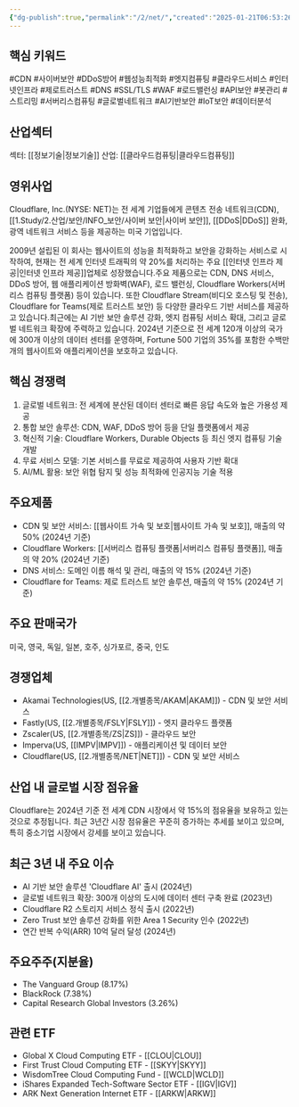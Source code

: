 ```yaml
---
{"dg-publish":true,"permalink":"/2/net/","created":"2025-01-21T06:53:26.465+09:00","updated":"2025-07-29T21:37:04.968+09:00"}
---
```


## 핵심 키워드

#CDN #사이버보안 #DDoS방어 #웹성능최적화 #엣지컴퓨팅 #클라우드서비스 #인터넷인프라 #제로트러스트 #DNS #SSL/TLS #WAF #로드밸런싱 #API보안 #봇관리 #스트리밍 #서버리스컴퓨팅 #글로벌네트워크 #AI기반보안 #IoT보안 #데이터분석

## 산업섹터

섹터: [[정보기술\|정보기술]]
산업: [[클라우드컴퓨팅\|클라우드컴퓨팅]]

## 영위사업

Cloudflare, Inc.(NYSE: NET)는 전 세계 기업들에게 콘텐츠 전송 네트워크(CDN), [[1.Study/2.산업/보안/INFO_보안/사이버 보안\|사이버 보안]], [[DDoS\|DDoS]] 완화, 광역 네트워크 서비스 등을 제공하는 미국 기업입니다. 

2009년 설립된 이 회사는 웹사이트의 성능을 최적화하고 보안을 강화하는 서비스로 시작하여, 현재는 전 세계 인터넷 트래픽의 약 20%를 처리하는 주요 [[인터넷 인프라 제공\|인터넷 인프라 제공]]업체로 성장했습니다.주요 제품으로는 CDN, DNS 서비스, DDoS 방어, 웹 애플리케이션 방화벽(WAF), 로드 밸런싱, Cloudflare Workers(서버리스 컴퓨팅 플랫폼) 등이 있습니다. 또한 Cloudflare Stream(비디오 호스팅 및 전송), Cloudflare for Teams(제로 트러스트 보안) 등 다양한 클라우드 기반 서비스를 제공하고 있습니다.최근에는 AI 기반 보안 솔루션 강화, 엣지 컴퓨팅 서비스 확대, 그리고 글로벌 네트워크 확장에 주력하고 있습니다. 2024년 기준으로 전 세계 120개 이상의 국가에 300개 이상의 데이터 센터를 운영하며, Fortune 500 기업의 35%를 포함한 수백만 개의 웹사이트와 애플리케이션을 보호하고 있습니다.

## 핵심 경쟁력

1. 글로벌 네트워크: 전 세계에 분산된 데이터 센터로 빠른 응답 속도와 높은 가용성 제공
2. 통합 보안 솔루션: CDN, WAF, DDoS 방어 등을 단일 플랫폼에서 제공
3. 혁신적 기술: Cloudflare Workers, Durable Objects 등 최신 엣지 컴퓨팅 기술 개발
4. 무료 서비스 모델: 기본 서비스를 무료로 제공하여 사용자 기반 확대
5. AI/ML 활용: 보안 위협 탐지 및 성능 최적화에 인공지능 기술 적용

## 주요제품

- CDN 및 보안 서비스: [[웹사이트 가속 및 보호\|웹사이트 가속 및 보호]], 매출의 약 50% (2024년 기준)
- Cloudflare Workers: [[서버리스 컴퓨팅 플랫폼\|서버리스 컴퓨팅 플랫폼]], 매출의 약 20% (2024년 기준)
- DNS 서비스: 도메인 이름 해석 및 관리, 매출의 약 15% (2024년 기준)
- Cloudflare for Teams: 제로 트러스트 보안 솔루션, 매출의 약 15% (2024년 기준)

## 주요 판매국가

미국, 영국, 독일, 일본, 호주, 싱가포르, 중국, 인도

## 경쟁업체

- Akamai Technologies(US, [[2.개별종목/AKAM\|AKAM]]) - CDN 및 보안 서비스
- Fastly(US, [[2.개별종목/FSLY\|FSLY]]) - 엣지 클라우드 플랫폼
- Zscaler(US, [[2.개별종목/ZS\|ZS]]) - 클라우드 보안
- Imperva(US, [[IMPV\|IMPV]]) - 애플리케이션 및 데이터 보안
- Cloudflare(US, [[2.개별종목/NET\|NET]]) - CDN 및 보안 서비스

## 산업 내 글로벌 시장 점유율

Cloudflare는 2024년 기준 전 세계 CDN 시장에서 약 15%의 점유율을 보유하고 있는 것으로 추정됩니다. 최근 3년간 시장 점유율은 꾸준히 증가하는 추세를 보이고 있으며, 특히 중소기업 시장에서 강세를 보이고 있습니다.

## 최근 3년 내 주요 이슈

- AI 기반 보안 솔루션 'Cloudflare AI' 출시 (2024년)
- 글로벌 네트워크 확장: 300개 이상의 도시에 데이터 센터 구축 완료 (2023년)
- Cloudflare R2 스토리지 서비스 정식 출시 (2022년)
- Zero Trust 보안 솔루션 강화를 위한 Area 1 Security 인수 (2022년)
- 연간 반복 수익(ARR) 10억 달러 달성 (2024년)

## 주요주주(지분율)

- The Vanguard Group (8.17%)
- BlackRock (7.38%)
- Capital Research Global Investors (3.26%)

## 관련 ETF

- Global X Cloud Computing ETF - [[CLOU\|CLOU]]
- First Trust Cloud Computing ETF - [[SKYY\|SKYY]]
- WisdomTree Cloud Computing Fund - [[WCLD\|WCLD]]
- iShares Expanded Tech-Software Sector ETF - [[IGV\|IGV]]
- ARK Next Generation Internet ETF - [[ARKW\|ARKW]]